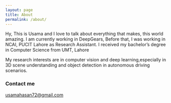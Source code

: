 ```yaml
---
layout: page
title: About
permalink: /about/
---
```


Hy, This is Usama and I love to talk about everything that makes, this world amazing. I am currently working in DeepGears, Before that, I was working in NCAI, PUCIT Lahore as Research Assistant. I received my bachelor’s degree in Computer Science from UMT, Lahore

My research interests are in computer vision and deep learning,especially in 3D scene understanding and object detection in autonomous driving scenarios. 

### Contact me

[usamahasan72@gmail.com](mailto:email@domain.com)
